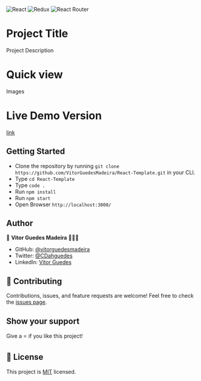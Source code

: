 ![React](https://img.shields.io/badge/react-%2320232a.svg?style=for-the-badge&logo=react&logoColor=%2361DAFB) ![Redux](https://img.shields.io/badge/redux-%23593d88.svg?style=for-the-badge&logo=redux&logoColor=white) ![React Router](https://img.shields.io/badge/React_Router-CA4245?style=for-the-badge&logo=react-router&logoColor=white)
# Project Title

Project Description

# Quick view

Images

# Live Demo Version

[link](https://www.google.com/)

## Getting Started

- Clone the repository by running `git clone https://github.com/VitorGuedesMadeira/React-Template.git` in your CLI.
- Type `cd React-Template`
- Type `code .`
- Run `npm install`
- Run `npm start`
- Open Browser `http://localhost:3000/`

## Author

👤 **Vitor Guedes Madeira** 🧑🏻‍💻
- GitHub: [@vitorguedesmadeira](https://github.com/VitorGuedesMadeira)
- Twitter: [@CDahguedes](https://twitter.com/CDahguedes)
- LinkedIn: [Vitor Guedes](https://www.linkedin.com/in/vitor-guedes-madeira/)

## 🤝 Contributing

Contributions, issues, and feature requests are welcome!
Feel free to check the [issues page](https://github.com/VitorGuedesMadeira/React-Template/issues).

## Show your support

Give a ⭐️ if you like this project!

## 📝 License

This project is [MIT](./MIT.md) licensed.

